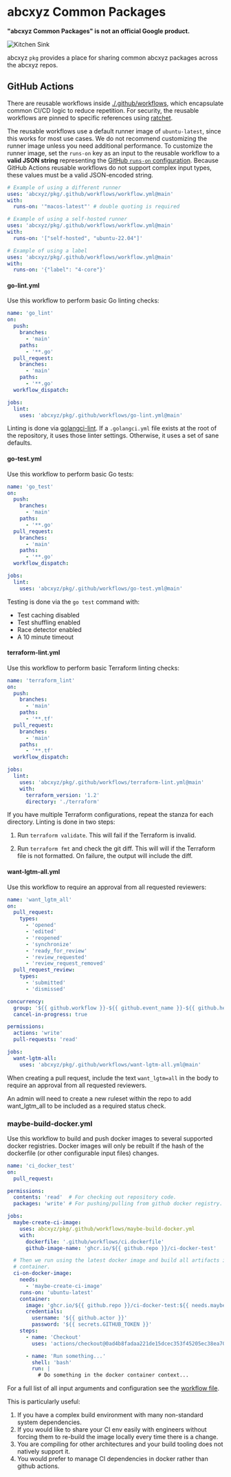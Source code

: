 # abcxyz Common Packages

**"abcxyz Common Packages" is not an official Google product.**

![Kitchen Sink](./docs/sink.svg)

abcxyz `pkg` provides a place for sharing common abcxyz packages across the
abcxyz repos.


## GitHub Actions

There are reusable workflows inside [./.github/workflows](.github/workflows),
which encapsulate common CI/CD logic to reduce repetition. For security, the
reusable workflows are pinned to specific references using
[ratchet](https://github.com/sethvargo/ratchet).

The reusable workflows use a default runner image of `ubuntu-latest`, since this
works for most use cases. We do not recommend customizing the runner image
unless you need additional performance. To customize the runner image, set the
`runs-on` key as an input to the reusable workflow to a **valid JSON string**
representing the [GitHub `runs-on`
configuration](https://docs.github.com/en/actions/using-workflows/workflow-syntax-for-github-actions#jobsjob_idruns-on).
Because GitHub Actions reusable workflows do not support complex input types,
these values must be a valid JSON-encoded string.

```yaml
# Example of using a different runner
uses: 'abcxyz/pkg/.github/workflows/workflow.yml@main'
with:
  runs-on: '"macos-latest"' # double quoting is required

# Example of using a self-hosted runner
uses: 'abcxyz/pkg/.github/workflows/workflow.yml@main'
with:
  runs-on: '["self-hosted", "ubuntu-22.04"]'

# Example of using a label
uses: 'abcxyz/pkg/.github/workflows/workflow.yml@main'
with:
  runs-on: '{"label": "4-core"}'
```


#### go-lint.yml

Use this workflow to perform basic Go linting checks:

```yaml
name: 'go_lint'
on:
  push:
    branches:
      - 'main'
    paths:
      - '**.go'
  pull_request:
    branches:
      - 'main'
    paths:
      - '**.go'
  workflow_dispatch:

jobs:
  lint:
    uses: 'abcxyz/pkg/.github/workflows/go-lint.yml@main'
```

Linting is done via [golangci-lint](https://golangci-lint.run/). If a
`.golangci.yml` file exists at the root of the repository, it uses those linter
settings. Otherwise, it uses a set of sane defaults.


#### go-test.yml

Use this workflow to perform basic Go tests:

```yaml
name: 'go_test'
on:
  push:
    branches:
      - 'main'
    paths:
      - '**.go'
  pull_request:
    branches:
      - 'main'
    paths:
      - '**.go'
  workflow_dispatch:

jobs:
  lint:
    uses: 'abcxyz/pkg/.github/workflows/go-test.yml@main'
```

Testing is done via the `go test` command with:

-   Test caching disabled
-   Test shuffling enabled
-   Race detector enabled
-   A 10 minute timeout


#### terraform-lint.yml

Use this workflow to perform basic Terraform linting checks:

```yaml
name: 'terraform_lint'
on:
  push:
    branches:
      - 'main'
    paths:
      - '**.tf'
  pull_request:
    branches:
      - 'main'
    paths:
      - '**.tf'
  workflow_dispatch:

jobs:
  lint:
    uses: 'abcxyz/pkg/.github/workflows/terraform-lint.yml@main'
    with:
      terraform_version: '1.2'
      directory: './terraform'
```

If you have multiple Terraform configurations, repeat the stanza for each
directory. Linting is done in two steps:

1.  Run `terraform validate`. This will fail if the Terraform is invalid.

1.  Run `terraform fmt` and check the git diff. This will will if the Terraform
    file is not formatted. On failure, the output will include the diff.

#### want-lgtm-all.yml

Use this workflow to require an approval from all requested reviewers:

```yaml
name: 'want_lgtm_all'
on:
  pull_request:
    types:
      - 'opened'
      - 'edited'
      - 'reopened'
      - 'synchronize'
      - 'ready_for_review'
      - 'review_requested'
      - 'review_request_removed'
  pull_request_review:
    types:
      - 'submitted'
      - 'dismissed'

concurrency:
  group: '${{ github.workflow }}-${{ github.event_name }}-${{ github.head_ref || github.ref }}'
  cancel-in-progress: true

permissions:
  actions: 'write'
  pull-requests: 'read'

jobs:
  want-lgtm-all:
    uses: 'abcxyz/pkg/.github/workflows/want-lgtm-all.yml@main'
```

When creating a pull request, include the text `want_lgtm=all` in the body to require an
approval from all requested reviewers.

An admin will need to create a new ruleset within the repo to add want_lgtm_all to be included
as a required status check.

### maybe-build-docker.yml

Use this workflow to build and push docker images to several supported docker
registries. Docker images will only be rebuilt if the hash of the dockerfile
(or other configurable input files) changes.

```yaml
name: 'ci_docker_test'
on:
  pull_request:

permissions:
  contents: 'read'  # For checking out repository code.
  packages: 'write' # For pushing/pulling from github docker registry.

jobs:
  maybe-create-ci-image:
    uses: abcxyz/pkg/.github/workflows/maybe-build-docker.yml
    with:
      dockerfile: '.github/workflows/ci.dockerfile'
      github-image-name: 'ghcr.io/${{ github.repo }}/ci-docker-test'

  # Then we run using the latest docker image and build all artifacts in that
  # container.
  ci-on-docker-image:
    needs:
      - 'maybe-create-ci-image'
    runs-on: 'ubuntu-latest'
    container:
      image: 'ghcr.io/${{ github.repo }}/ci-docker-test:${{ needs.maybe-create-ci-image.outputs.docker-tag }}'
      credentials:
        username: '${{ github.actor }}'
        password: '${{ secrets.GITHUB_TOKEN }}'
    steps:
      - name: 'Checkout'
        uses: 'actions/checkout@0ad4b8fadaa221de15dcec353f45205ec38ea70b' # ratchet:actions/checkout@v4

      - name: 'Run something...'
        shell: 'bash'
        run: |
          # Do something in the docker container context...
```

For a full list of all input arguments and configuration see the
[workflow file](.github/workflows/maybe-build-docker.yml).

This is particularly useful:

1. If you have a complex build environment with many non-standard system dependencies.
2. If you would like to share your CI env easily with engineers without
   forcing them to re-build the image locally every time there is a change.
3. You are compiling for other architectures and your build tooling does not
   natively support it.
4. You would prefer to manage CI dependencies in docker rather than github actions.
